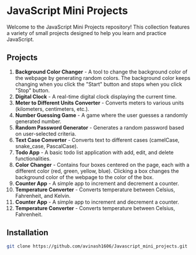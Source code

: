 # JavaScript Mini Projects

Welcome to the JavaScript Mini Projects repository! This collection features a variety of small projects designed to help you learn and practice JavaScript. 


## Projects

1. **Background Color Changer** - A tool to change the background color of the webpage by generating random colors. The background color keeps changing when you click the "Start" button and stops when you click "Stop" button.
2. **Digital Clock** - A real-time digital clock displaying the current time.
3. **Meter to Different Units Converter** - Converts meters to various units (kilometers, centimeters, etc.).
4. **Number Guessing Game** - A game where the user guesses a randomly generated number.
5. **Random Password Generator** - Generates a random password based on user-selected criteria.
6. **Text Case Converter** - Converts text to different cases (camelCase, snake_case, PascalCase).
7. **Todo App** - A basic todo list application with add, edit, and delete functionalities.
8. **Color Changer** - Contains four boxes centered on the page, each with a different color (red, green, yellow, blue). Clicking a box changes the background color of the webpage to the color of the box.
9. **Counter App** - A simple app to increment and decrement a counter.
10. **Temperature Converter** - Converts temperature between Celsius, Fahrenheit, and Kelvin.
9. **Counter App** - A simple app to increment and decrement a counter.
10. **Temperature Converter** - Converts temperature between Celsius, Fahrenheit.


## Installation

```sh
git clone https://github.com/avinash1606/Javascript_mini_projects.git
